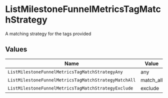 # ListMilestoneFunnelMetricsTagMatchStrategy

A matching strategy for the tags provided


## Values

| Name                                                 | Value                                                |
| ---------------------------------------------------- | ---------------------------------------------------- |
| `ListMilestoneFunnelMetricsTagMatchStrategyAny`      | any                                                  |
| `ListMilestoneFunnelMetricsTagMatchStrategyMatchAll` | match_all                                            |
| `ListMilestoneFunnelMetricsTagMatchStrategyExclude`  | exclude                                              |
